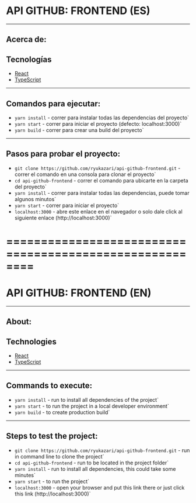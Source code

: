 
API GITHUB: FRONTEND (ES)
============================
----------------------------------------
Acerca de:
----------------------------------------

Tecnologías
------------
* [React](https://es.reactjs.org/)
* [TypeScript](https://www.typescriptlang.org/)

----------------------------------------
Comandos para ejecutar:
----------------------------------------
- `yarn install` - correr para instalar todas las dependencias del proyecto` 
- `yarn start` - correr para iniciar el proyecto (defecto: localhost:3000)` 
- `yarn build` - correr para crear una build del proyecto` 

----------------------------------------
Pasos para probar el proyecto:
----------------------------------------
- `git clone https://github.com/ryukazari/api-github-frontend.git` - correr el comando en una consola para clonar el proyecto`
- `cd api-github-frontend` - correr el comando para ubicarte en la carpeta del proyecto` 
- `yarn install` - correr para instalar todas las dependencias, puede tomar algunos minutos` 
- `yarn start` - correr para iniciar el proyecto` 
- `localhost:3000` - abre este enlace en el navegador o solo dale click al siguiente enlace (http://localhost:3000)` 


========================================================
========================================================



API GITHUB: FRONTEND (EN)
============================
----------------------------------------
About:
----------------------------------------

Technologies
------------
* [React](https://es.reactjs.org/)
* [TypeScript](https://www.typescriptlang.org/)

----------------------------------------
Commands to execute:
----------------------------------------
- `yarn install` - run to install all dependencies of the project` 
- `yarn start` - to run the project in a local developer environment` 
- `yarn build` - to create production build` 

----------------------------------------
Steps to test the project:
----------------------------------------
- `git clone https://github.com/ryukazari/api-github-frontend.git` - run in command line to clone the project`
- `cd api-github-frontend` - run to be located in the project folder` 
- `yarn install` - run to install all dependencies, this could take some minutes` 
- `yarn start` - to run the project` 
- `localhost:3000` - open your browser and put this link there or just click this link (http://localhost:3000)` 
